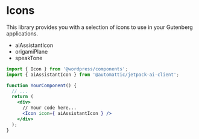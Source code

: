 # Icons

This library provides you with a selection of icons to use in your Gutenberg applications.

- aiAssistantIcon
- origamiPlane
- speakTone

```jsx
import { Icon } from '@wordpress/components';
import { aiAssistantIcon } from '@automattic/jetpack-ai-client';

function YourComponent() {
  // ...
  return (
    <div>
      // Your code here...
      <Icon icon={ aiAssistantIcon } />
    </div>
  );
}
```